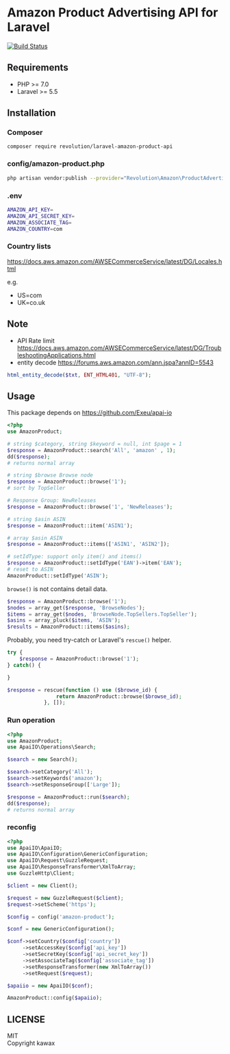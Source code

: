 # Amazon Product Advertising API for Laravel

[![Build Status](https://travis-ci.org/kawax/laravel-amazon-product-api.svg?branch=master)](https://travis-ci.org/kawax/laravel-amazon-product-api)

## Requirements
- PHP >= 7.0
- Laravel >= 5.5

## Installation

### Composer
```
composer require revolution/laravel-amazon-product-api
```

### config/amazon-product.php
```bash
php artisan vendor:publish --provider="Revolution\Amazon\ProductAdvertising\Providers\AmazonProductServiceProvider"
```

### .env
```bash
AMAZON_API_KEY=
AMAZON_API_SECRET_KEY=
AMAZON_ASSOCIATE_TAG=
AMAZON_COUNTRY=com
```

### Country lists
https://docs.aws.amazon.com/AWSECommerceService/latest/DG/Locales.html

e.g.
- US=com
- UK=co.uk

## Note
- API Rate limit https://docs.aws.amazon.com/AWSECommerceService/latest/DG/TroubleshootingApplications.html
- entity decode https://forums.aws.amazon.com/ann.jspa?annID=5543

```php
html_entity_decode($txt, ENT_HTML401, "UTF-8");
```

## Usage

This package depends on https://github.com/Exeu/apai-io

```php
<?php
use AmazonProduct;

# string $category, string $keyword = null, int $page = 1
$response = AmazonProduct::search('All', 'amazon' , 1);
dd($response);
# returns normal array

# string $browse Browse node
$response = AmazonProduct::browse('1');
# sort by TopSeller

# Response Group: NewReleases
$response = AmazonProduct::browse('1', 'NewReleases');

# string $asin ASIN
$response = AmazonProduct::item('ASIN1');

# array $asin ASIN
$response = AmazonProduct::items(['ASIN1', 'ASIN2']);

# setIdType: support only item() and items()
$response = AmazonProduct::setIdType('EAN')->item('EAN');
# reset to ASIN
AmazonProduct::setIdType('ASIN');

```

`browse()` is not contains detail data.

```php
$response = AmazonProduct::browse('1');
$nodes = array_get($response, 'BrowseNodes');
$items = array_get($nodes, 'BrowseNode.TopSellers.TopSeller');
$asins = array_pluck($items, 'ASIN');
$results = AmazonProduct::items($asins);
```

Probably, you need try-catch or Laravel's `rescue()` helper.

```php
try {
    $response = AmazonProduct::browse('1');
} catch() {

}

$response = rescue(function () use ($browse_id) {
                return AmazonProduct::browse($browse_id);
            }, []);
```

### Run operation

```php
<?php
use AmazonProduct;
use ApaiIO\Operations\Search;

$search = new Search();

$search->setCategory('All');
$search->setKeywords('amazon');
$search->setResponseGroup(['Large']);

$response = AmazonProduct::run($search);
dd($response);
# returns normal array
```

### reconfig

```php
<?php
use ApaiIO\ApaiIO;
use ApaiIO\Configuration\GenericConfiguration;
use ApaiIO\Request\GuzzleRequest;
use ApaiIO\ResponseTransformer\XmlToArray;
use GuzzleHttp\Client;

$client = new Client();

$request = new GuzzleRequest($client);
$request->setScheme('https');

$config = config('amazon-product');

$conf = new GenericConfiguration();

$conf->setCountry($config['country'])
     ->setAccessKey($config['api_key'])
     ->setSecretKey($config['api_secret_key'])
     ->setAssociateTag($config['associate_tag'])
     ->setResponseTransformer(new XmlToArray())
     ->setRequest($request);

$apaiio = new ApaiIO($conf);

AmazonProduct::config($apaiio);
```

## LICENSE
MIT  
Copyright kawax
